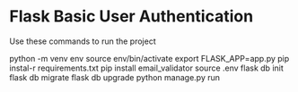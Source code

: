 # Flask Basic User Authentication

Use these commands to run the project

python -m venv env
source env/bin/activate
export FLASK_APP=app.py
pip instal-r requirements.txt
pip install email_validator
source .env
flask db init
flask db migrate
flask db upgrade
python manage.py run
